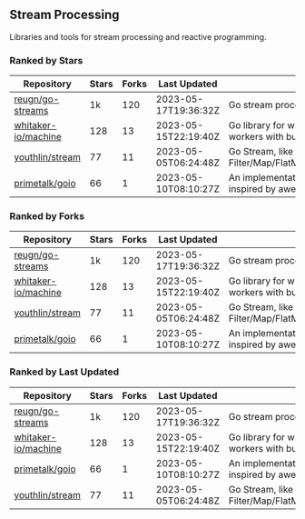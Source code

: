 ## Stream Processing

Libraries and tools for stream processing and reactive programming.

### Ranked by Stars

| Repository | Stars | Forks | Last Updated | Description | 
|------------|-------|-------|--------------|-------------|
| [reugn/go-streams](https://github.com/reugn/go-streams) | 1k | 120 | 2023-05-17T19:36:32Z |  Go stream processing library. |
| [whitaker-io/machine](https://github.com/whitaker-io/machine) | 128 | 13 | 2023-05-15T22:19:40Z |  Go library for writing and generating stream workers with built in metrics and traceability. |
| [youthlin/stream](https://github.com/youthlin/stream) | 77 | 11 | 2023-05-05T06:24:48Z |  Go Stream, like Java 8 Stream: Filter/Map/FlatMap/Peek/Sorted/ForEach/Reduce... |
| [primetalk/goio](https://github.com/primetalk/goio) | 66 | 1 | 2023-05-10T08:10:27Z |  An implementation of IO, Stream, Fiber for Golang, inspired by awesome Scala libraries cats and fs2. |

### Ranked by Forks

| Repository | Stars | Forks | Last Updated | Description | 
|------------|-------|-------|--------------|-------------|
| [reugn/go-streams](https://github.com/reugn/go-streams) | 1k | 120 | 2023-05-17T19:36:32Z |  Go stream processing library. |
| [whitaker-io/machine](https://github.com/whitaker-io/machine) | 128 | 13 | 2023-05-15T22:19:40Z |  Go library for writing and generating stream workers with built in metrics and traceability. |
| [youthlin/stream](https://github.com/youthlin/stream) | 77 | 11 | 2023-05-05T06:24:48Z |  Go Stream, like Java 8 Stream: Filter/Map/FlatMap/Peek/Sorted/ForEach/Reduce... |
| [primetalk/goio](https://github.com/primetalk/goio) | 66 | 1 | 2023-05-10T08:10:27Z |  An implementation of IO, Stream, Fiber for Golang, inspired by awesome Scala libraries cats and fs2. |

### Ranked by Last Updated

| Repository | Stars | Forks | Last Updated | Description | 
|------------|-------|-------|--------------|-------------|
| [reugn/go-streams](https://github.com/reugn/go-streams) | 1k | 120 | 2023-05-17T19:36:32Z |  Go stream processing library. |
| [whitaker-io/machine](https://github.com/whitaker-io/machine) | 128 | 13 | 2023-05-15T22:19:40Z |  Go library for writing and generating stream workers with built in metrics and traceability. |
| [primetalk/goio](https://github.com/primetalk/goio) | 66 | 1 | 2023-05-10T08:10:27Z |  An implementation of IO, Stream, Fiber for Golang, inspired by awesome Scala libraries cats and fs2. |
| [youthlin/stream](https://github.com/youthlin/stream) | 77 | 11 | 2023-05-05T06:24:48Z |  Go Stream, like Java 8 Stream: Filter/Map/FlatMap/Peek/Sorted/ForEach/Reduce... |

